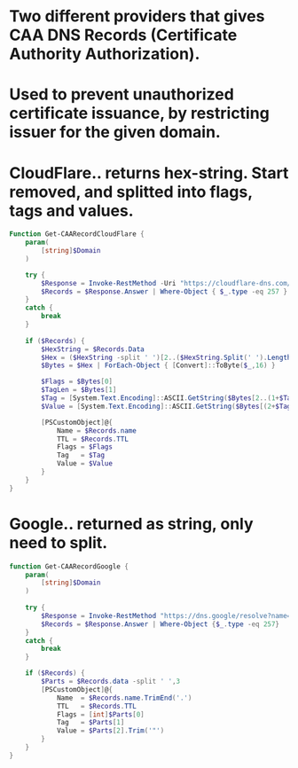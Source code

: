 # Two different providers that gives CAA DNS Records (Certificate Authority Authorization).
# Used to prevent unauthorized certificate issuance, by restricting issuer for the given domain.

# CloudFlare.. returns hex-string. Start removed, and splitted into flags, tags and values.
```PowerShell
Function Get-CAARecordCloudFlare {
    param(
        [string]$Domain
    )

    try {
        $Response = Invoke-RestMethod -Uri "https://cloudflare-dns.com/dns-query?name=$Domain&type=CAA" -Headers @{accept = "application/dns-json"} -ErrorAction Stop
        $Records = $Response.Answer | Where-Object { $_.type -eq 257 } |  Select-Object name, TTL, Data
    }
    catch {
        break
    }
    
    if ($Records) {        
        $HexString = $Records.Data
        $Hex = ($HexString -split ' ')[2..($HexString.Split(' ').Length - 1)]
        $Bytes = $Hex | ForEach-Object { [Convert]::ToByte($_,16) }

        $Flags = $Bytes[0]
        $TagLen = $Bytes[1]
        $Tag = [System.Text.Encoding]::ASCII.GetString($Bytes[2..(1+$TagLen)])
        $Value = [System.Text.Encoding]::ASCII.GetString($Bytes[(2+$TagLen)..($Bytes.Length-1)])

        [PSCustomObject]@{
            Name = $Records.name
            TTL = $Records.TTL
            Flags = $Flags
            Tag   = $Tag
            Value = $Value
        }
    }
}
```


# Google.. returned as string, only need to split.
```PowerShell
function Get-CAARecordGoogle {
    param(
        [string]$Domain
    )
    
    try {
        $Response = Invoke-RestMethod "https://dns.google/resolve?name=$Domain&type=CAA" -ErrorAction Stop
        $Records = $Response.Answer | Where-Object {$_.type -eq 257}
    }
    catch {
        break
    }

    if ($Records) {
        $Parts = $Records.data -split ' ',3
        [PSCustomObject]@{
            Name  = $Records.name.TrimEnd('.')
            TTL   = $Records.TTL
            Flags = [int]$Parts[0]
            Tag   = $Parts[1]
            Value = $Parts[2].Trim('"')
        }
    }
}
```
